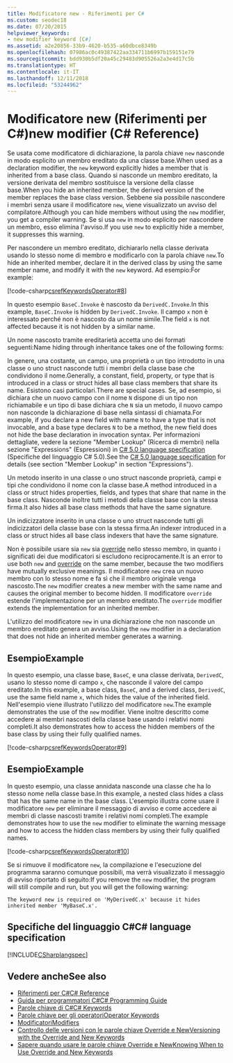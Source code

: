 ```yaml
---
title: Modificatore new - Riferimenti per C#
ms.custom: seodec18
ms.date: 07/20/2015
helpviewer_keywords:
- new modifier keyword [C#]
ms.assetid: a2e20856-33b9-4620-b535-a60dbce8349b
ms.openlocfilehash: 07986ac0c49387422aa334711b6997b159151e79
ms.sourcegitcommit: bdd930b5df20a45c29483d905526a2a3e4d17c5b
ms.translationtype: HT
ms.contentlocale: it-IT
ms.lasthandoff: 12/11/2018
ms.locfileid: "53244962"
---
```

# <a name="new-modifier-c-reference"></a><span data-ttu-id="4a7ff-102">Modificatore new (Riferimenti per C#)</span><span class="sxs-lookup"><span data-stu-id="4a7ff-102">new modifier (C# Reference)</span></span>

<span data-ttu-id="4a7ff-103">Se usata come modificatore di dichiarazione, la parola chiave `new` nasconde in modo esplicito un membro ereditato da una classe base.</span><span class="sxs-lookup"><span data-stu-id="4a7ff-103">When used as a declaration modifier, the `new` keyword explicitly hides a member that is inherited from a base class.</span></span> <span data-ttu-id="4a7ff-104">Quando si nasconde un membro ereditato, la versione derivata del membro sostituisce la versione della classe base.</span><span class="sxs-lookup"><span data-stu-id="4a7ff-104">When you hide an inherited member, the derived version of the member replaces the base class version.</span></span> <span data-ttu-id="4a7ff-105">Sebbene sia possibile nascondere i membri senza usare il modificatore `new`, viene visualizzato un avviso del compilatore.</span><span class="sxs-lookup"><span data-stu-id="4a7ff-105">Although you can hide members without using the `new` modifier, you get a compiler warning.</span></span> <span data-ttu-id="4a7ff-106">Se si usa `new` in modo esplicito per nascondere un membro, esso elimina l'avviso.</span><span class="sxs-lookup"><span data-stu-id="4a7ff-106">If you use `new` to explicitly hide a member, it suppresses this warning.</span></span>

<span data-ttu-id="4a7ff-107">Per nascondere un membro ereditato, dichiararlo nella classe derivata usando lo stesso nome di membro e modificarlo con la parola chiave `new`.</span><span class="sxs-lookup"><span data-stu-id="4a7ff-107">To hide an inherited member, declare it in the derived class by using the same member name, and modify it with the `new` keyword.</span></span> <span data-ttu-id="4a7ff-108">Ad esempio:</span><span class="sxs-lookup"><span data-stu-id="4a7ff-108">For example:</span></span>

[!code-csharp[csrefKeywordsOperator#8](~/samples/snippets/csharp/VS_Snippets_VBCSharp/csrefKeywordsOperator/CS/csrefKeywordsOperators.cs#8)]

<span data-ttu-id="4a7ff-109">In questo esempio `BaseC.Invoke` è nascosto da `DerivedC.Invoke`.</span><span class="sxs-lookup"><span data-stu-id="4a7ff-109">In this example, `BaseC.Invoke` is hidden by `DerivedC.Invoke`.</span></span> <span data-ttu-id="4a7ff-110">Il campo `x` non è interessato perché non è nascosto da un nome simile.</span><span class="sxs-lookup"><span data-stu-id="4a7ff-110">The field `x` is not affected because it is not hidden by a similar name.</span></span>

<span data-ttu-id="4a7ff-111">Un nome nascosto tramite ereditarietà accetta uno dei formati seguenti:</span><span class="sxs-lookup"><span data-stu-id="4a7ff-111">Name hiding through inheritance takes one of the following forms:</span></span>

<span data-ttu-id="4a7ff-112">In genere, una costante, un campo, una proprietà o un tipo introdotto in una classe o uno struct nasconde tutti i membri della classe base che condividono il nome.</span><span class="sxs-lookup"><span data-stu-id="4a7ff-112">Generally, a constant, field, property, or type that is introduced in a class or struct hides all base class members that share its name.</span></span>  <span data-ttu-id="4a7ff-113">Esistono casi particolari.</span><span class="sxs-lookup"><span data-stu-id="4a7ff-113">There are special cases.</span></span>  <span data-ttu-id="4a7ff-114">Se, ad esempio, si dichiara che un nuovo campo con il nome `N` dispone di un tipo non richiamabile e un tipo di base dichiara che `N` sia un metodo, il nuovo campo non nasconde la dichiarazione di base nella sintassi di chiamata.</span><span class="sxs-lookup"><span data-stu-id="4a7ff-114">For example, if you declare a new field with name `N` to have a type that is not invocable, and a base type declares `N` to be a method, the new field does not hide the base declaration in invocation syntax.</span></span>  <span data-ttu-id="4a7ff-115">Per informazioni dettagliate, vedere la sezione "Member Lookup" (Ricerca di membri) nella sezione "Expressions" (Espressioni) in [C# 5.0 language specification](https://www.microsoft.com/download/details.aspx?id=7029) (Specifiche del linguaggio C# 5.0).</span><span class="sxs-lookup"><span data-stu-id="4a7ff-115">See the [C# 5.0 language specification](https://www.microsoft.com/download/details.aspx?id=7029) for details (see section "Member Lookup" in section "Expressions").</span></span>

<span data-ttu-id="4a7ff-116">Un metodo inserito in una classe o uno struct nasconde proprietà, campi e tipi che condividono il nome con la classe base.</span><span class="sxs-lookup"><span data-stu-id="4a7ff-116">A method introduced in a class or struct hides properties, fields, and types that share that name in the base class.</span></span> <span data-ttu-id="4a7ff-117">Nasconde inoltre tutti i metodi della classe base con la stessa firma.</span><span class="sxs-lookup"><span data-stu-id="4a7ff-117">It also hides all base class methods that have the same signature.</span></span>

<span data-ttu-id="4a7ff-118">Un indicizzatore inserito in una classe o uno struct nasconde tutti gli indicizzatori della classe base con la stessa firma.</span><span class="sxs-lookup"><span data-stu-id="4a7ff-118">An indexer introduced in a class or struct hides all base class indexers that have the same signature.</span></span>

<span data-ttu-id="4a7ff-119">Non è possibile usare sia `new` sia [override](override.md) nello stesso membro, in quanto i significati dei due modificatori si escludono reciprocamente.</span><span class="sxs-lookup"><span data-stu-id="4a7ff-119">It is an error to use both `new` and [override](override.md) on the same member, because the two modifiers have mutually exclusive meanings.</span></span> <span data-ttu-id="4a7ff-120">Il modificatore `new` crea un nuovo membro con lo stesso nome e fa sì che il membro originale venga nascosto.</span><span class="sxs-lookup"><span data-stu-id="4a7ff-120">The `new` modifier creates a new member with the same name and causes the original member to become hidden.</span></span> <span data-ttu-id="4a7ff-121">Il modificatore `override` estende l'implementazione per un membro ereditato.</span><span class="sxs-lookup"><span data-stu-id="4a7ff-121">The `override` modifier extends the implementation for an inherited member.</span></span>

<span data-ttu-id="4a7ff-122">L'utilizzo del modificatore `new` in una dichiarazione che non nasconde un membro ereditato genera un avviso.</span><span class="sxs-lookup"><span data-stu-id="4a7ff-122">Using the `new` modifier in a declaration that does not hide an inherited member generates a warning.</span></span>

## <a name="example"></a><span data-ttu-id="4a7ff-123">Esempio</span><span class="sxs-lookup"><span data-stu-id="4a7ff-123">Example</span></span>

<span data-ttu-id="4a7ff-124">In questo esempio, una classe base, `BaseC`, e una classe derivata, `DerivedC`, usano lo stesso nome di campo `x`, che nasconde il valore del campo ereditato.</span><span class="sxs-lookup"><span data-stu-id="4a7ff-124">In this example, a base class, `BaseC`, and a derived class, `DerivedC`, use the same field name `x`, which hides the value of the inherited field.</span></span> <span data-ttu-id="4a7ff-125">Nell'esempio viene illustrato l'utilizzo del modificatore `new`.</span><span class="sxs-lookup"><span data-stu-id="4a7ff-125">The example demonstrates the use of the `new` modifier.</span></span> <span data-ttu-id="4a7ff-126">Viene inoltre descritto come accedere ai membri nascosti della classe base usando i relativi nomi completi.</span><span class="sxs-lookup"><span data-stu-id="4a7ff-126">It also demonstrates how to access the hidden members of the base class by using their fully qualified names.</span></span>

[!code-csharp[csrefKeywordsOperator#9](~/samples/snippets/csharp/VS_Snippets_VBCSharp/csrefKeywordsOperator/CS/csrefKeywordsOperators.cs#9)]

## <a name="example"></a><span data-ttu-id="4a7ff-127">Esempio</span><span class="sxs-lookup"><span data-stu-id="4a7ff-127">Example</span></span>

<span data-ttu-id="4a7ff-128">In questo esempio, una classe annidata nasconde una classe che ha lo stesso nome nella classe base.</span><span class="sxs-lookup"><span data-stu-id="4a7ff-128">In this example, a nested class hides a class that has the same name in the base class.</span></span> <span data-ttu-id="4a7ff-129">L'esempio illustra come usare il modificatore `new` per eliminare il messaggio di avviso e come accedere ai membri di classe nascosti tramite i relativi nomi completi.</span><span class="sxs-lookup"><span data-stu-id="4a7ff-129">The example demonstrates how to use the `new` modifier to eliminate the warning message and how to access the hidden class members by using their fully qualified names.</span></span>

[!code-csharp[csrefKeywordsOperator#10](~/samples/snippets/csharp/VS_Snippets_VBCSharp/csrefKeywordsOperator/CS/csrefKeywordsOperators.cs#10)]

<span data-ttu-id="4a7ff-130">Se si rimuove il modificatore `new`, la compilazione e l'esecuzione del programma saranno comunque possibili, ma verrà visualizzato il messaggio di avviso riportato di seguito:</span><span class="sxs-lookup"><span data-stu-id="4a7ff-130">If you remove the `new` modifier, the program will still compile and run, but you will get the following warning:</span></span>

```
The keyword new is required on 'MyDerivedC.x' because it hides inherited member 'MyBaseC.x'.
```

## <a name="c-language-specification"></a><span data-ttu-id="4a7ff-131">Specifiche del linguaggio C#</span><span class="sxs-lookup"><span data-stu-id="4a7ff-131">C# language specification</span></span>

[!INCLUDE[CSharplangspec](~/includes/csharplangspec-md.md)]

## <a name="see-also"></a><span data-ttu-id="4a7ff-132">Vedere anche</span><span class="sxs-lookup"><span data-stu-id="4a7ff-132">See also</span></span>

- [<span data-ttu-id="4a7ff-133">Riferimenti per C#</span><span class="sxs-lookup"><span data-stu-id="4a7ff-133">C# Reference</span></span>](../../language-reference/index.md)
- [<span data-ttu-id="4a7ff-134">Guida per programmatori C#</span><span class="sxs-lookup"><span data-stu-id="4a7ff-134">C# Programming Guide</span></span>](../../programming-guide/index.md)
- [<span data-ttu-id="4a7ff-135">Parole chiave di C#</span><span class="sxs-lookup"><span data-stu-id="4a7ff-135">C# Keywords</span></span>](index.md)
- [<span data-ttu-id="4a7ff-136">Parole chiave per gli operatori</span><span class="sxs-lookup"><span data-stu-id="4a7ff-136">Operator Keywords</span></span>](operator-keywords.md)
- [<span data-ttu-id="4a7ff-137">Modificatori</span><span class="sxs-lookup"><span data-stu-id="4a7ff-137">Modifiers</span></span>](modifiers.md)
- [<span data-ttu-id="4a7ff-138">Controllo delle versioni con le parole chiave Override e New</span><span class="sxs-lookup"><span data-stu-id="4a7ff-138">Versioning with the Override and New Keywords</span></span>](../../programming-guide/classes-and-structs/versioning-with-the-override-and-new-keywords.md)
- [<span data-ttu-id="4a7ff-139">Sapere quando usare le parole chiave Override e New</span><span class="sxs-lookup"><span data-stu-id="4a7ff-139">Knowing When to Use Override and New Keywords</span></span>](../../programming-guide/classes-and-structs/knowing-when-to-use-override-and-new-keywords.md)
